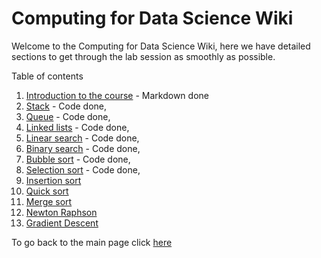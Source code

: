 # Computing for Data Science Wiki

Welcome to the Computing for Data Science Wiki, here we have detailed sections to get through the lab session as smoothly as possible.

Table of contents

1. [Introduction to the course](./01_introduction_to_the_course.md) - Markdown done
2. [Stack]() - Code done, 
3. [Queue]() - Code done, 
4. [Linked lists]() - Code done, 
5. [Linear search]() - Code done, 
6. [Binary search]() - Code done, 
7. [Bubble sort]() - Code done, 
8. [Selection sort]() - Code done, 
9. [Insertion sort]()
10. [Quick sort]()
11. [Merge sort]()
12. [Newton Raphson]()
13. [Gradient Descent]()

To go back to the main page click [here](../README.md)
